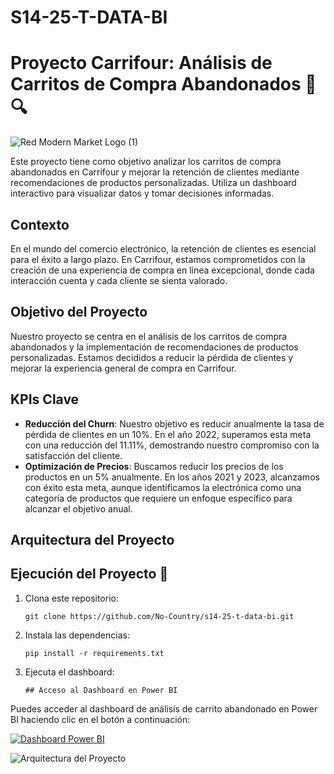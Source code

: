 # S14-25-T-DATA-BI

# Proyecto Carrifour: Análisis de Carritos de Compra Abandonados 🛒🔍

![Red Modern Market Logo (1)](https://github.com/No-Country/s14-25-t-data-bi/assets/138166529/d9198988-8ff9-4edc-8448-b3a73d94f259)


Este proyecto tiene como objetivo analizar los carritos de compra abandonados en Carrifour y mejorar la retención de clientes mediante recomendaciones de productos personalizadas. Utiliza un dashboard interactivo para visualizar datos y tomar decisiones informadas.

## Contexto
En el mundo del comercio electrónico, la retención de clientes es esencial para el éxito a largo plazo. En Carrifour, estamos comprometidos con la creación de una experiencia de compra en línea excepcional, donde cada interacción cuenta y cada cliente se sienta valorado.

## Objetivo del Proyecto
Nuestro proyecto se centra en el análisis de los carritos de compra abandonados y la implementación de recomendaciones de productos personalizadas. Estamos decididos a reducir la pérdida de clientes y mejorar la experiencia general de compra en Carrifour.

## KPIs Clave
- **Reducción del Churn**: Nuestro objetivo es reducir anualmente la tasa de pérdida de clientes en un 10%. En el año 2022, superamos esta meta con una reducción del 11.11%, demostrando nuestro compromiso con la satisfacción del cliente.
- **Optimización de Precios**: Buscamos reducir los precios de los productos en un 5% anualmente. En los años 2021 y 2023, alcanzamos con éxito esta meta, aunque identificamos la electrónica como una categoría de productos que requiere un enfoque específico para alcanzar el objetivo anual.

## Arquitectura del Proyecto

## Ejecución del Proyecto 🚀
1. Clona este repositorio:
   ```
   git clone https://github.com/No-Country/s14-25-t-data-bi.git
   ```
2. Instala las dependencias:
   ```
   pip install -r requirements.txt
   ```
3. Ejecuta el dashboard:
   ```
   ## Acceso al Dashboard en Power BI

Puedes acceder al dashboard de análisis de carrito abandonado en Power BI haciendo clic en el botón a continuación:

[![Dashboard Power BI](https://img.shields.io/badge/Power%20BI-Dashboard-blue?style=for-the-badge&logo=power-bi&logoColor=white)](s14-25-t-data-bi/Dashboard/ANALISIS%20DE%20CARRITO%20ABANDONADO.pbix)

<img src="https://github.com/No-Country/s14-25-t-data-bi/blob/main/assets/21247165/78f20235-11d3-494c-af9a-4cf04e659fca.png" alt="Arquitectura del Proyecto">

```

